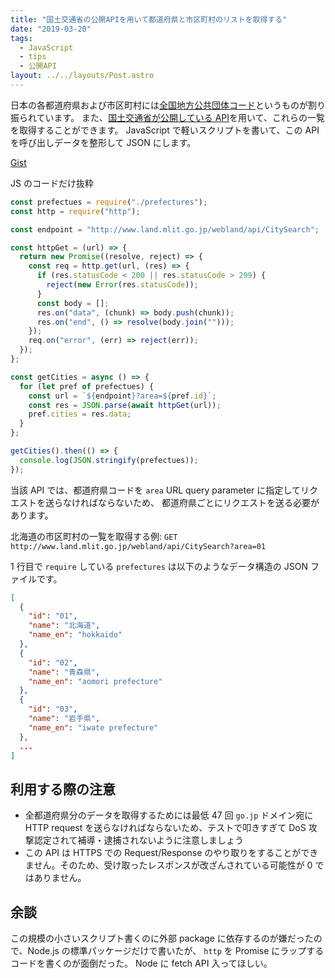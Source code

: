 ```yaml
---
title: "国土交通省の公開APIを用いて都道府県と市区町村のリストを取得する"
date: "2019-03-20"
tags:
  - JavaScript
  - tips
  - 公開API
layout: ../../layouts/Post.astro
---
```


日本の各都道府県および市区町村には[全国地方公共団体コード](https://ja.wikipedia.org/wiki/全国地方公共団体コード)というものが割り振られています。
また、[国土交通省が公開している API](http://www.land.mlit.go.jp/webland/api.html#todofukenlist)を用いて、これらの一覧を取得することができます。
JavaScript で軽いスクリプトを書いて、この API を呼び出しデータを整形して JSON にします。

[Gist](https://gist.github.com/arayaryoma/729d28e4eb99949b8f1dc95e3afc691d)

JS のコードだけ抜粋

```javascript
const prefectues = require("./prefectures");
const http = require("http");

const endpoint = "http://www.land.mlit.go.jp/webland/api/CitySearch";

const httpGet = (url) => {
  return new Promise((resolve, reject) => {
    const req = http.get(url, (res) => {
      if (res.statusCode < 200 || res.statusCode > 299) {
        reject(new Error(res.statusCode));
      }
      const body = [];
      res.on("data", (chunk) => body.push(chunk));
      res.on("end", () => resolve(body.join("")));
    });
    req.on("error", (err) => reject(err));
  });
};

const getCities = async () => {
  for (let pref of prefectues) {
    const url = `${endpoint}?area=${pref.id}`;
    const res = JSON.parse(await httpGet(url));
    pref.cities = res.data;
  }
};

getCities().then(() => {
  console.log(JSON.stringify(prefectues));
});
```

当該 API では、都道府県コードを `area` URL query parameter に指定してリクエストを送らなければならないため、
都道府県ごとにリクエストを送る必要があります。

北海道の市区町村の一覧を取得する例: `GET http://www.land.mlit.go.jp/webland/api/CitySearch?area=01`

1 行目で `require` している `prefectures` は以下のようなデータ構造の JSON ファイルです。

```json
[
  {
    "id": "01",
    "name": "北海道",
    "name_en": "hokkaido"
  },
  {
    "id": "02",
    "name": "青森県",
    "name_en": "aomori prefecture"
  },
  {
    "id": "03",
    "name": "岩手県",
    "name_en": "iwate prefecture"
  },
  ...
]
```

## 利用する際の注意

- 全都道府県分のデータを取得するためには最低 47 回 `go.jp` ドメイン宛に HTTP request を送らなければならないため、テストで叩きすぎて DoS 攻撃認定されて補導・逮捕されないように注意しましょう
- この API は HTTPS での Request/Response のやり取りをすることができません。そのため、受け取ったレスポンスが改ざんされている可能性が 0 ではありません。

## 余談

この規模の小さいスクリプト書くのに外部 package に依存するのが嫌だったので、Node.js の標準パッケージだけで書いたが、 `http` を Promise にラップするコードを書くのが面倒だった。 Node に fetch API 入ってほしい。
